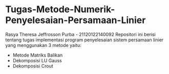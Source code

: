 # Tugas-Metode-Numerik-Penyelesaian-Persamaan-Linier
Rasya Theresa Jeffrosson Purba - 21120122140092
Repositori ini berisi tentang tugas implementasi program penyelesaian sistem persamaan linier yang menggunakan 3 metode yaitu:
- Metode Matriks Balikan
- Dekomposisi LU Gauss
- Dekomposisi Crout

